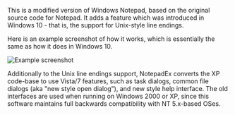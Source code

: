This is a modified version of Windows Notepad, based on the original source code for
Notepad. It adds a feature which was introduced in Windows 10 - that is, the support
for Unix-style line endings.

Here is an example screenshot of how it works, which is essentially the same as how it
does in Windows 10.

![Example screenshot](https://raw.githubusercontent.com/vxiiduu/NotepadEx/main/screenshot.png)

Additionally to the Unix line endings support, NotepadEx converts the XP code-base to
use Vista/7 features, such as task dialogs, common file dialogs (aka "new style open dialog"),
and new style help interface. The old interfaces are used when running on Windows 2000 or XP,
since this software maintains full backwards compatibility with NT 5.x-based OSes.
